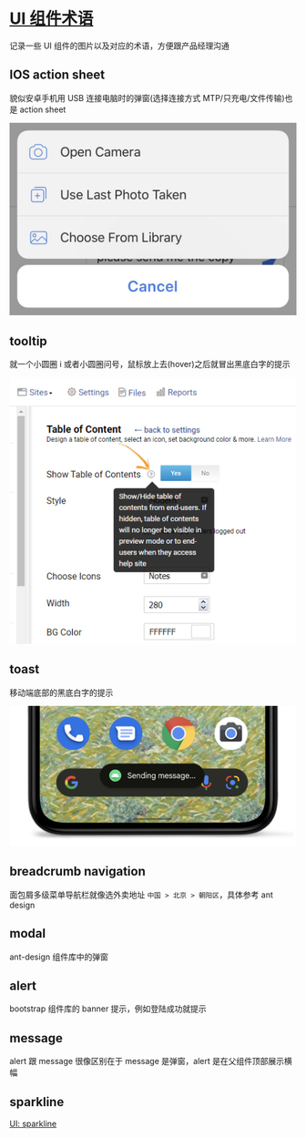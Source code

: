 # [UI 组件术语](/2022/03/ui_widgets.md)

记录一些 UI 组件的图片以及对应的术语，方便跟产品经理沟通

## IOS action sheet

貌似安卓手机用 USB 连接电脑时的弹窗(选择连接方式 MTP/只充电/文件传输)也是 action sheet

![](ui_widgets/ios_action_sheet.jpeg)

## tooltip

就一个小圆圈 i 或者小圆圈问号，鼠标放上去(hover)之后就冒出黑底白字的提示

![](ui_widgets/tooltip.jpg)

## toast

移动端底部的黑底白字的提示

![](ui_widgets/toast.png)

## breadcrumb navigation

面包屑多级菜单导航栏就像选外卖地址 `中国 > 北京 > 朝阳区`，具体参考 ant design

## modal

ant-design 组件库中的弹窗

## alert

bootstrap 组件库的 banner 提示，例如登陆成功就提示

## message

alert 跟 message 很像区别在于 message 是弹窗，alert 是在父组件顶部展示横幅

## sparkline

[UI: sparkline](/2023/11/sparkline.md)
